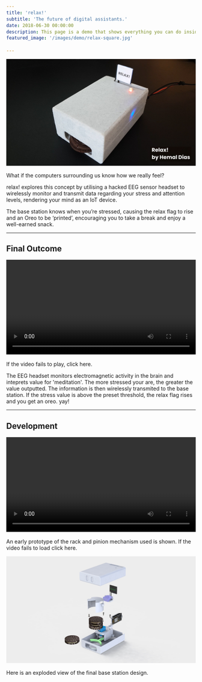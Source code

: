 ```yaml
---
title: 'relax!'
subtitle: 'The future of digital assistants.'
date: 2018-06-30 00:00:00
description: This page is a demo that shows everything you can do inside portfolio and blog posts.
featured_image: '/images/demo/relax-square.jpg'

---
```


![](\images\relax\header.jpg)

What if the computers surrounding us know how we really feel?

relax! explores this concept by utilising a hacked EEG sensor headset to wirelessly monitor and transmit data regarding your stress and attention levels, rendering your mind as an IoT device.

The base station knows when you’re stressed, causing the relax flag to rise and an Oreo to be ‘printed’, encouraging you to take a break and enjoy a well-earned snack.

---

## Final Outcome

<div>
<video autoplay="autoplay" loop="loop" controls="true" width="100%" mute="true" playsinline="true" >
  <source src="/images/relax/final.mp4" type="video/mp4">
</video>
</div>

If the video fails to play, click here.

The EEG headset monitors electromagnetic activity in the brain and inteprets value for 'meditation'. The more stressed your are, the greater the value outputted. The information is then wirelessly transmited to the base station. If the stress value is above the preset threshold, the relax flag rises and you get an oreo. yay!

---

## Development

<div>
<video autoplay="autoplay" loop="loop" width="100%" mute="true" playsinline="true" >
  <source src="/images/relax/prototype.mp4" type="video/mp4">
</video>
</div>

An early prototype of the rack and pinion mechanism used is shown. If the video fails to load click here.

![](/images/relax/exploded.jpg)

Here is an exploded view of the final base station design.